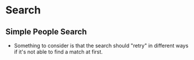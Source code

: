 # Search

## Simple People Search

- Something to consider is that the search should "retry" in different ways if it's not able to find a match at first.
